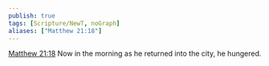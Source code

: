 ```yaml
---
publish: true
tags: [Scripture/NewT, noGraph]
aliases: ["Matthew 21:18"]
---
```

[Matthew 21:18](https://churchofjesuschrist.org/study/scriptures/nt/matt/21?lang=eng&id=p18#p18) Now in the morning as he returned into the city, he hungered.
